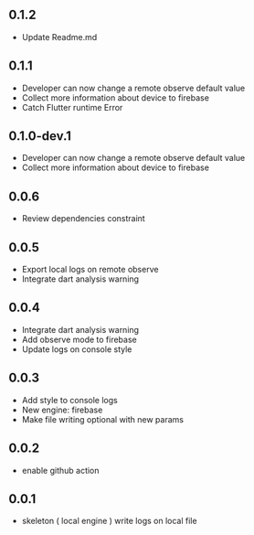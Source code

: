 ## 0.1.2

*  Update Readme.md

## 0.1.1

* Developer can now change a remote observe default value
* Collect more information about device to firebase
* Catch Flutter runtime Error

## 0.1.0-dev.1

* Developer can now change a remote observe default value
* Collect more information about device to firebase

## 0.0.6

* Review dependencies constraint

## 0.0.5

* Export local logs on remote observe
* Integrate dart analysis warning

## 0.0.4

* Integrate dart analysis warning
* Add observe mode to firebase
* Update logs on console style

## 0.0.3

* Add style to console logs
* New engine: firebase
* Make file writing optional with new params

## 0.0.2

* enable github action 

## 0.0.1

* skeleton ( local engine ) write logs on local file
